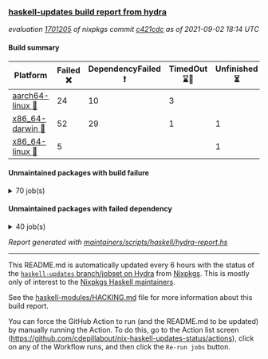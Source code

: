 ### [haskell-updates build report from hydra](https://hydra.nixos.org/jobset/nixpkgs/haskell-updates)
*evaluation [1701205](https://hydra.nixos.org/eval/1701205) of nixpkgs commit [c421cdc](https://github.com/NixOS/nixpkgs/commits/c421cdc0ee1f790730e0ed6b201377fdb837a4c0) as of 2021-09-02 18:14 UTC*
#### Build summary

 | Platform | Failed :x: | DependencyFailed :heavy_exclamation_mark: | TimedOut :hourglass::no_entry_sign: | Unfinished :hourglass_flowing_sand: | Success :heavy_check_mark: | 
 | --- | --- | --- | --- | --- | --- | 
 | [aarch64-linux :iphone:](https://hydra.nixos.org/eval/1701205?filter=.aarch64-linux) | 24 | 10 | 3 |  | 6672 | 
 | [x86_64-darwin :apple:](https://hydra.nixos.org/eval/1701205?filter=.x86_64-darwin) | 52 | 29 | 1 | 1 | 6577 | 
 | [x86_64-linux :penguin:](https://hydra.nixos.org/eval/1701205?filter=.x86_64-linux) | 5 |  |  | 1 | 6745 | 
#### Unmaintained packages with build failure
<details><summary>70 job(s) </summary>

- [ ] [[:iphone::heavy_check_mark:]](https://hydra.nixos.org/build/151730405) [[:apple::x:]](https://hydra.nixos.org/build/151726388) [[:penguin::heavy_check_mark:]](https://hydra.nixos.org/build/151730374) [haskellPackages.FractalArt](https://hydra.nixos.org/eval/1701205?filter=haskellPackages.FractalArt) 
- [ ] [[:iphone::x:]](https://hydra.nixos.org/build/151723150) [[:apple::heavy_check_mark:]](https://hydra.nixos.org/build/151731482) [[:penguin::heavy_check_mark:]](https://hydra.nixos.org/build/151717379) [haskellPackages.HsASA](https://hydra.nixos.org/eval/1701205?filter=haskellPackages.HsASA) 
- [ ] [[:iphone::x:]](https://hydra.nixos.org/build/151728193) [[:apple::heavy_check_mark:]](https://hydra.nixos.org/build/151716991) [[:penguin::heavy_check_mark:]](https://hydra.nixos.org/build/151723415) [haskellPackages.OrderedBits](https://hydra.nixos.org/eval/1701205?filter=haskellPackages.OrderedBits) 
- [ ] [[:iphone::x:]](https://hydra.nixos.org/build/151726020) [[:apple::heavy_check_mark:]](https://hydra.nixos.org/build/151727791) [[:penguin::heavy_check_mark:]](https://hydra.nixos.org/build/151724209) [haskellPackages.accelerate-llvm](https://hydra.nixos.org/eval/1701205?filter=haskellPackages.accelerate-llvm) 
- [ ] [[:iphone::x:]](https://hydra.nixos.org/build/151735013) [[:apple::heavy_check_mark:]](https://hydra.nixos.org/build/151715457) [[:penguin::heavy_check_mark:]](https://hydra.nixos.org/build/151726466) [haskellPackages.cdar-mBound](https://hydra.nixos.org/eval/1701205?filter=haskellPackages.cdar-mBound) 
- [ ] [[:iphone::heavy_check_mark:]](https://hydra.nixos.org/build/151717421) [[:apple::x:]](https://hydra.nixos.org/build/151730444) [[:penguin::heavy_check_mark:]](https://hydra.nixos.org/build/151719104) [haskellPackages.chiphunk](https://hydra.nixos.org/eval/1701205?filter=haskellPackages.chiphunk) 
- [ ] [[:iphone::x:]](https://hydra.nixos.org/build/151726472) [[:apple::x:]](https://hydra.nixos.org/build/151716453) [[:penguin::x:]](https://hydra.nixos.org/build/151729836) [haskellPackages.dhall-csv](https://hydra.nixos.org/eval/1701205?filter=haskellPackages.dhall-csv) 
- [ ] [[:iphone::x:]](https://hydra.nixos.org/build/151727844) [[:apple::x:]](https://hydra.nixos.org/build/151721990) [[:penguin::x:]](https://hydra.nixos.org/build/151720582) [haskellPackages.dhall-toml](https://hydra.nixos.org/eval/1701205?filter=haskellPackages.dhall-toml) 
- [ ] [[:iphone::heavy_check_mark:]](https://hydra.nixos.org/build/151724586) [[:apple::x:]](https://hydra.nixos.org/build/151715416) [[:penguin::heavy_check_mark:]](https://hydra.nixos.org/build/151723716) [haskellPackages.discount](https://hydra.nixos.org/eval/1701205?filter=haskellPackages.discount) 
- [ ] [[:iphone::heavy_check_mark:]](https://hydra.nixos.org/build/151722308) [[:apple::x:]](https://hydra.nixos.org/build/151717848) [[:penguin::heavy_check_mark:]](https://hydra.nixos.org/build/151715159) [haskellPackages.diskhash](https://hydra.nixos.org/eval/1701205?filter=haskellPackages.diskhash) 
- [ ] [[:iphone::x:]](https://hydra.nixos.org/build/151719661) [[:apple::x:]](https://hydra.nixos.org/build/151735374) [[:penguin::heavy_check_mark:]](https://hydra.nixos.org/build/151725956) [haskellPackages.easytensor](https://hydra.nixos.org/eval/1701205?filter=haskellPackages.easytensor) 
- [ ] [[:iphone::heavy_check_mark:]](https://hydra.nixos.org/build/151733605) [[:apple::x:]](https://hydra.nixos.org/build/151720897) [[:penguin::heavy_check_mark:]](https://hydra.nixos.org/build/151727880) [haskellPackages.epub-tools](https://hydra.nixos.org/eval/1701205?filter=haskellPackages.epub-tools) 
- [ ] [[:iphone::heavy_check_mark:]](https://hydra.nixos.org/build/151721842) [[:apple::x:]](https://hydra.nixos.org/build/151727406) [[:penguin::heavy_check_mark:]](https://hydra.nixos.org/build/151729708) [haskellPackages.exinst](https://hydra.nixos.org/eval/1701205?filter=haskellPackages.exinst) 
- [ ] [[:iphone::heavy_check_mark:]](https://hydra.nixos.org/build/151730435) [[:apple::x:]](https://hydra.nixos.org/build/151723038) [[:penguin::heavy_check_mark:]](https://hydra.nixos.org/build/151729481) [haskellPackages.float128](https://hydra.nixos.org/eval/1701205?filter=haskellPackages.float128) 
- [ ] [[:iphone::x:]](https://hydra.nixos.org/build/151727007) [[:apple::heavy_check_mark:]](https://hydra.nixos.org/build/151722041) [[:penguin::heavy_check_mark:]](https://hydra.nixos.org/build/151715089) [haskellPackages.freetype2](https://hydra.nixos.org/eval/1701205?filter=haskellPackages.freetype2) 
- [ ] [[:iphone::heavy_check_mark:]](https://hydra.nixos.org/build/151720143) [[:apple::x:]](https://hydra.nixos.org/build/151727115) [[:penguin::heavy_check_mark:]](https://hydra.nixos.org/build/151716336) [haskellPackages.gi-gdkx11](https://hydra.nixos.org/eval/1701205?filter=haskellPackages.gi-gdkx11) 
- [ ] [[:iphone::x:]](https://hydra.nixos.org/build/151727306) [[:penguin::heavy_check_mark:]](https://hydra.nixos.org/build/151724718) [haskellPackages.gnome-keyring](https://hydra.nixos.org/eval/1701205?filter=haskellPackages.gnome-keyring) 
- [ ] [[:iphone::heavy_check_mark:]](https://hydra.nixos.org/build/151732318) [[:apple::x:]](https://hydra.nixos.org/build/151732609) [[:penguin::heavy_check_mark:]](https://hydra.nixos.org/build/151720317) [haskellPackages.gtk-traymanager](https://hydra.nixos.org/eval/1701205?filter=haskellPackages.gtk-traymanager) 
- [ ] [[:iphone::heavy_check_mark:]](https://hydra.nixos.org/build/151731730) [[:apple::x:]](https://hydra.nixos.org/build/151732645) [[:penguin::heavy_check_mark:]](https://hydra.nixos.org/build/151719690) [haskellPackages.hamid](https://hydra.nixos.org/eval/1701205?filter=haskellPackages.hamid) 
- [ ] [[:iphone::heavy_check_mark:]](https://hydra.nixos.org/build/151725530) [[:apple::x:]](https://hydra.nixos.org/build/151724884) [[:penguin::heavy_check_mark:]](https://hydra.nixos.org/build/151728947) [haskellPackages.hid](https://hydra.nixos.org/eval/1701205?filter=haskellPackages.hid) 
- [ ] [[:iphone::heavy_check_mark:]](https://hydra.nixos.org/build/151735177) [[:apple::x:]](https://hydra.nixos.org/build/151723539) [[:penguin::heavy_check_mark:]](https://hydra.nixos.org/build/151725406) [haskellPackages.highlight](https://hydra.nixos.org/eval/1701205?filter=haskellPackages.highlight) 
- [ ] [[:iphone::heavy_check_mark:]](https://hydra.nixos.org/build/151717196) [[:apple::x:]](https://hydra.nixos.org/build/151728926) [[:penguin::heavy_check_mark:]](https://hydra.nixos.org/build/151726515) [haskellPackages.hmatrix-morpheus](https://hydra.nixos.org/eval/1701205?filter=haskellPackages.hmatrix-morpheus) 
- [ ] [[:iphone::heavy_check_mark:]](https://hydra.nixos.org/build/151731650) [[:apple::x:]](https://hydra.nixos.org/build/151721565) [[:penguin::heavy_check_mark:]](https://hydra.nixos.org/build/151730119) [haskellPackages.hmidi](https://hydra.nixos.org/eval/1701205?filter=haskellPackages.hmidi) 
- [ ] [[:iphone::x:]](https://hydra.nixos.org/build/151726400) [[:apple::heavy_check_mark:]](https://hydra.nixos.org/build/151723815) [[:penguin::heavy_check_mark:]](https://hydra.nixos.org/build/151716460) [haskellPackages.hq](https://hydra.nixos.org/eval/1701205?filter=haskellPackages.hq) 
- [ ] [[:iphone::heavy_check_mark:]](https://hydra.nixos.org/build/151731453) [[:apple::x:]](https://hydra.nixos.org/build/151727624) [[:penguin::heavy_check_mark:]](https://hydra.nixos.org/build/151719669) [haskellPackages.hs](https://hydra.nixos.org/eval/1701205?filter=haskellPackages.hs) 
- [ ] [[:iphone::heavy_check_mark:]](https://hydra.nixos.org/build/151730025) [[:apple::x:]](https://hydra.nixos.org/build/151733963) [[:penguin::heavy_check_mark:]](https://hydra.nixos.org/build/151718516) [haskellPackages.hsshellscript](https://hydra.nixos.org/eval/1701205?filter=haskellPackages.hsshellscript) 
- [ ] [[:iphone::heavy_check_mark:]](https://hydra.nixos.org/build/151731588) [[:apple::x:]](https://hydra.nixos.org/build/151727903) [[:penguin::heavy_check_mark:]](https://hydra.nixos.org/build/151734139) [haskellPackages.hssourceinfo](https://hydra.nixos.org/eval/1701205?filter=haskellPackages.hssourceinfo) 
- [ ] [[:iphone::heavy_check_mark:]](https://hydra.nixos.org/build/151730332) [[:apple::x:]](https://hydra.nixos.org/build/151718342) [[:penguin::heavy_check_mark:]](https://hydra.nixos.org/build/151718449) [haskellPackages.huckleberry](https://hydra.nixos.org/eval/1701205?filter=haskellPackages.huckleberry) 
- [ ] [[:iphone::heavy_check_mark:]](https://hydra.nixos.org/build/151733067) [[:apple::x:]](https://hydra.nixos.org/build/151732250) [[:penguin::heavy_check_mark:]](https://hydra.nixos.org/build/151730755) [haskellPackages.ipcvar](https://hydra.nixos.org/eval/1701205?filter=haskellPackages.ipcvar) 
- [ ] [[:iphone::x:]](https://hydra.nixos.org/build/151716343) [[:apple::x:]](https://hydra.nixos.org/build/151726422) [[:penguin::x:]](https://hydra.nixos.org/build/151730947) [haskellPackages.isocline](https://hydra.nixos.org/eval/1701205?filter=haskellPackages.isocline) 
- [ ] [[:iphone::heavy_check_mark:]](https://hydra.nixos.org/build/151720909) [[:apple::x:]](https://hydra.nixos.org/build/151722888) [[:penguin::heavy_check_mark:]](https://hydra.nixos.org/build/151715932) [haskellPackages.keep-alive](https://hydra.nixos.org/eval/1701205?filter=haskellPackages.keep-alive) 
- [ ] [[:iphone::x:]](https://hydra.nixos.org/build/151734395) [[:apple::heavy_check_mark:]](https://hydra.nixos.org/build/151731771) [[:penguin::heavy_check_mark:]](https://hydra.nixos.org/build/151722294) [haskellPackages.libBF](https://hydra.nixos.org/eval/1701205?filter=haskellPackages.libBF) 
- [ ] [[:iphone::heavy_check_mark:]](https://hydra.nixos.org/build/151734210) [[:apple::x:]](https://hydra.nixos.org/build/151728880) [[:penguin::heavy_check_mark:]](https://hydra.nixos.org/build/151732368) [haskellPackages.loc](https://hydra.nixos.org/eval/1701205?filter=haskellPackages.loc) 
- [ ] [[:iphone::x:]](https://hydra.nixos.org/build/151721890) [[:apple::heavy_check_mark:]](https://hydra.nixos.org/build/151717720) [[:penguin::heavy_check_mark:]](https://hydra.nixos.org/build/151715215) [haskellPackages.long-double](https://hydra.nixos.org/eval/1701205?filter=haskellPackages.long-double) 
- [ ] [[:iphone::heavy_check_mark:]](https://hydra.nixos.org/build/151723280) [[:apple::x:]](https://hydra.nixos.org/build/151718286) [[:penguin::heavy_check_mark:]](https://hydra.nixos.org/build/151719043) [haskellPackages.mediawiki2latex](https://hydra.nixos.org/eval/1701205?filter=haskellPackages.mediawiki2latex) 
- [ ] [[:iphone::heavy_check_mark:]](https://hydra.nixos.org/build/151726251) [[:apple::x:]](https://hydra.nixos.org/build/151725972) [[:penguin::heavy_check_mark:]](https://hydra.nixos.org/build/151721757) [haskellPackages.mercury-api](https://hydra.nixos.org/eval/1701205?filter=haskellPackages.mercury-api) 
- [ ] [[:iphone::heavy_check_mark:]](https://hydra.nixos.org/build/151732196) [[:apple::x:]](https://hydra.nixos.org/build/151725784) [[:penguin::heavy_check_mark:]](https://hydra.nixos.org/build/151731126) [haskellPackages.nano-cryptr](https://hydra.nixos.org/eval/1701205?filter=haskellPackages.nano-cryptr) 
- [ ] [[:iphone::x:]](https://hydra.nixos.org/build/151718087) [[:apple::heavy_check_mark:]](https://hydra.nixos.org/build/151732565) [[:penguin::heavy_check_mark:]](https://hydra.nixos.org/build/151735265) [haskellPackages.nlopt-haskell](https://hydra.nixos.org/eval/1701205?filter=haskellPackages.nlopt-haskell) 
- [ ] [[:iphone::heavy_check_mark:]](https://hydra.nixos.org/build/151715639) [[:apple::x:]](https://hydra.nixos.org/build/151728274) [[:penguin::heavy_check_mark:]](https://hydra.nixos.org/build/151732428) [haskellPackages.nri-prelude](https://hydra.nixos.org/eval/1701205?filter=haskellPackages.nri-prelude) 
- [ ] [[:iphone::heavy_check_mark:]](https://hydra.nixos.org/build/151723956) [[:apple::x:]](https://hydra.nixos.org/build/151722811) [[:penguin::heavy_check_mark:]](https://hydra.nixos.org/build/151715923) [haskellPackages.opencv](https://hydra.nixos.org/eval/1701205?filter=haskellPackages.opencv) 
- [ ] [[:iphone::heavy_check_mark:]](https://hydra.nixos.org/build/151728850) [[:apple::x:]](https://hydra.nixos.org/build/151730603) [[:penguin::heavy_check_mark:]](https://hydra.nixos.org/build/151719504) [haskellPackages.persistent-pagination](https://hydra.nixos.org/eval/1701205?filter=haskellPackages.persistent-pagination) 
- [ ] [[:iphone::x:]](https://hydra.nixos.org/build/151717765) [[:apple::heavy_check_mark:]](https://hydra.nixos.org/build/151718317) [[:penguin::heavy_check_mark:]](https://hydra.nixos.org/build/151717284) [haskellPackages.picosat](https://hydra.nixos.org/eval/1701205?filter=haskellPackages.picosat) 
- [ ] [[:iphone::heavy_check_mark:]](https://hydra.nixos.org/build/151733900) [[:apple::x:]](https://hydra.nixos.org/build/151719243) [[:penguin::heavy_check_mark:]](https://hydra.nixos.org/build/151729826) [haskellPackages.ping-wrapper](https://hydra.nixos.org/eval/1701205?filter=haskellPackages.ping-wrapper) 
- [ ] [[:iphone::heavy_check_mark:]](https://hydra.nixos.org/build/151734884) [[:apple::x:]](https://hydra.nixos.org/build/151725279) [[:penguin::heavy_check_mark:]](https://hydra.nixos.org/build/151731441) [haskellPackages.pipes-zlib](https://hydra.nixos.org/eval/1701205?filter=haskellPackages.pipes-zlib) 
- [ ] [[:iphone::x:]](https://hydra.nixos.org/build/151729815) [[:apple::heavy_check_mark:]](https://hydra.nixos.org/build/151717501) [[:penguin::heavy_check_mark:]](https://hydra.nixos.org/build/151728105) [haskellPackages.poker](https://hydra.nixos.org/eval/1701205?filter=haskellPackages.poker) 
- [ ] [[:iphone::heavy_check_mark:]](https://hydra.nixos.org/build/151724624) [[:apple::x:]](https://hydra.nixos.org/build/151719130) [[:penguin::heavy_check_mark:]](https://hydra.nixos.org/build/151726672) [haskellPackages.posix-socket](https://hydra.nixos.org/eval/1701205?filter=haskellPackages.posix-socket) 
- [ ] [[:iphone::heavy_check_mark:]](https://hydra.nixos.org/build/151721148) [[:apple::x:]](https://hydra.nixos.org/build/151726103) [[:penguin::heavy_check_mark:]](https://hydra.nixos.org/build/151731334) [haskellPackages.posix-timer](https://hydra.nixos.org/eval/1701205?filter=haskellPackages.posix-timer) 
- [ ] [[:iphone::heavy_check_mark:]](https://hydra.nixos.org/build/151722804) [[:apple::x:]](https://hydra.nixos.org/build/151728692) [[:penguin::heavy_check_mark:]](https://hydra.nixos.org/build/151720773) [haskellPackages.pthread](https://hydra.nixos.org/eval/1701205?filter=haskellPackages.pthread) 
- [ ] [[:iphone::x:]](https://hydra.nixos.org/build/151722386) [[:apple::heavy_check_mark:]](https://hydra.nixos.org/build/151719956) [[:penguin::heavy_check_mark:]](https://hydra.nixos.org/build/151721437) [haskellPackages.ptr-poker](https://hydra.nixos.org/eval/1701205?filter=haskellPackages.ptr-poker) 
- [ ] [[:iphone::heavy_check_mark:]](https://hydra.nixos.org/build/151727467) [[:apple::x:]](https://hydra.nixos.org/build/151722993) [[:penguin::heavy_check_mark:]](https://hydra.nixos.org/build/151727689) [haskellPackages.sandwich-webdriver](https://hydra.nixos.org/eval/1701205?filter=haskellPackages.sandwich-webdriver) 
- [ ] [[:iphone::heavy_check_mark:]](https://hydra.nixos.org/build/151733838) [[:apple::x:]](https://hydra.nixos.org/build/151720401) [[:penguin::heavy_check_mark:]](https://hydra.nixos.org/build/151727935) [haskellPackages.sdp](https://hydra.nixos.org/eval/1701205?filter=haskellPackages.sdp) 
- [ ] [[:iphone::heavy_check_mark:]](https://hydra.nixos.org/build/151716733) [[:apple::x:]](https://hydra.nixos.org/build/151724083) [[:penguin::heavy_check_mark:]](https://hydra.nixos.org/build/151731829) [haskellPackages.select](https://hydra.nixos.org/eval/1701205?filter=haskellPackages.select) 
- [ ] [[:iphone::heavy_check_mark:]](https://hydra.nixos.org/build/151722023) [[:apple::x:]](https://hydra.nixos.org/build/151725640) [[:penguin::heavy_check_mark:]](https://hydra.nixos.org/build/151721209) [haskellPackages.shared-memory](https://hydra.nixos.org/eval/1701205?filter=haskellPackages.shared-memory) 
- [ ] [[:iphone::x:]](https://hydra.nixos.org/build/151724291) [[:apple::heavy_check_mark:]](https://hydra.nixos.org/build/151730287) [[:penguin::heavy_check_mark:]](https://hydra.nixos.org/build/151725543) [haskellPackages.stm-queue](https://hydra.nixos.org/eval/1701205?filter=haskellPackages.stm-queue) 
- [ ] [[:iphone::heavy_check_mark:]](https://hydra.nixos.org/build/151718182) [[:apple::x:]](https://hydra.nixos.org/build/151734484) [[:penguin::heavy_check_mark:]](https://hydra.nixos.org/build/151722691) [haskellPackages.sysinfo](https://hydra.nixos.org/eval/1701205?filter=haskellPackages.sysinfo) 
- [ ] [[:iphone::heavy_check_mark:]](https://hydra.nixos.org/build/151716440) [[:apple::x:]](https://hydra.nixos.org/build/151729361) [[:penguin::heavy_check_mark:]](https://hydra.nixos.org/build/151720358) [haskellPackages.tailfile-hinotify](https://hydra.nixos.org/eval/1701205?filter=haskellPackages.tailfile-hinotify) 
- [ ] [[:iphone::heavy_check_mark:]](https://hydra.nixos.org/build/151731716) [[:apple::x:]](https://hydra.nixos.org/build/151723828) [[:penguin::heavy_check_mark:]](https://hydra.nixos.org/build/151715655) [haskellPackages.thyme](https://hydra.nixos.org/eval/1701205?filter=haskellPackages.thyme) 
- [ ] [[:iphone::x:]](https://hydra.nixos.org/build/151717089) [[:apple::x:]](https://hydra.nixos.org/build/151724226) [[:penguin::x:]](https://hydra.nixos.org/build/151730243) [haskellPackages.ticket-management](https://hydra.nixos.org/eval/1701205?filter=haskellPackages.ticket-management) 
- [ ] [[:iphone::x:]](https://hydra.nixos.org/build/151722291) [[:apple::heavy_check_mark:]](https://hydra.nixos.org/build/151733325) [[:penguin::heavy_check_mark:]](https://hydra.nixos.org/build/151734833) [haskellPackages.type-natural](https://hydra.nixos.org/eval/1701205?filter=haskellPackages.type-natural) 
- [ ] [[:iphone::heavy_check_mark:]](https://hydra.nixos.org/build/151717823) [[:apple::x:]](https://hydra.nixos.org/build/151726924) [[:penguin::heavy_check_mark:]](https://hydra.nixos.org/build/151734381) [haskellPackages.tz](https://hydra.nixos.org/eval/1701205?filter=haskellPackages.tz) 
- [ ] [[:iphone::x:]](https://hydra.nixos.org/build/151726243) [[:apple::heavy_check_mark:]](https://hydra.nixos.org/build/151732370) [[:penguin::heavy_check_mark:]](https://hydra.nixos.org/build/151715865) [haskellPackages.unicode-properties](https://hydra.nixos.org/eval/1701205?filter=haskellPackages.unicode-properties) 
- [ ] [[:iphone::x:]](https://hydra.nixos.org/build/151730218) [[:apple::heavy_check_mark:]](https://hydra.nixos.org/build/151734842) [[:penguin::heavy_check_mark:]](https://hydra.nixos.org/build/151725675) [haskellPackages.wiringPi](https://hydra.nixos.org/eval/1701205?filter=haskellPackages.wiringPi) 
- [ ] [[:iphone::heavy_check_mark:]](https://hydra.nixos.org/build/151728215) [[:apple::x:]](https://hydra.nixos.org/build/151728055) [[:penguin::heavy_check_mark:]](https://hydra.nixos.org/build/151718500) [tests.haskell.writers](https://hydra.nixos.org/eval/1701205?filter=tests.haskell.writers) 
- [ ] [[:iphone::x:]](https://hydra.nixos.org/build/151728810) [[:apple::heavy_check_mark:]](https://hydra.nixos.org/build/151719590) [[:penguin::heavy_check_mark:]](https://hydra.nixos.org/build/151728592) [haskellPackages.x86-64bit](https://hydra.nixos.org/eval/1701205?filter=haskellPackages.x86-64bit) 
- [ ] [[:iphone::heavy_check_mark:]](https://hydra.nixos.org/build/151726806) [[:apple::x:]](https://hydra.nixos.org/build/151718927) [[:penguin::heavy_check_mark:]](https://hydra.nixos.org/build/151717638) [haskellPackages.xmonad-utils](https://hydra.nixos.org/eval/1701205?filter=haskellPackages.xmonad-utils) 
- [ ] [[:iphone::x:]](https://hydra.nixos.org/build/151723558) [[:apple::x:]](https://hydra.nixos.org/build/151721409) [[:penguin::x:]](https://hydra.nixos.org/build/151715425) [haskellPackages.yapb](https://hydra.nixos.org/eval/1701205?filter=haskellPackages.yapb) 
- [ ] [[:iphone::heavy_check_mark:]](https://hydra.nixos.org/build/151723111) [[:apple::x:]](https://hydra.nixos.org/build/151731162) [[:penguin::heavy_check_mark:]](https://hydra.nixos.org/build/151734781) [haskellPackages.yoga](https://hydra.nixos.org/eval/1701205?filter=haskellPackages.yoga) 
- [ ] [[:iphone::heavy_check_mark:]](https://hydra.nixos.org/build/151733472) [[:apple::x:]](https://hydra.nixos.org/build/151729546) [[:penguin::heavy_check_mark:]](https://hydra.nixos.org/build/151723141) [haskellPackages.zip](https://hydra.nixos.org/eval/1701205?filter=haskellPackages.zip) 
- [ ] [[:iphone::heavy_check_mark:]](https://hydra.nixos.org/build/151725271) [[:apple::x:]](https://hydra.nixos.org/build/151727468) [[:penguin::heavy_check_mark:]](https://hydra.nixos.org/build/151723906) [haskellPackages.zot](https://hydra.nixos.org/eval/1701205?filter=haskellPackages.zot) 
- [ ] [[:iphone::heavy_check_mark:]](https://hydra.nixos.org/build/151731820) [[:apple::x:]](https://hydra.nixos.org/build/151720934) [[:penguin::heavy_check_mark:]](https://hydra.nixos.org/build/151731961) [haskellPackages.zxcvbn-c](https://hydra.nixos.org/eval/1701205?filter=haskellPackages.zxcvbn-c) 
</details>

#### Unmaintained packages with failed dependency
<details><summary>40 job(s) </summary>

- [ ] [[:iphone::heavy_exclamation_mark:]](https://hydra.nixos.org/build/151722183) [[:apple::heavy_check_mark:]](https://hydra.nixos.org/build/151715520) [[:penguin::heavy_check_mark:]](https://hydra.nixos.org/build/151727694) [haskellPackages.PrimitiveArray](https://hydra.nixos.org/eval/1701205?filter=haskellPackages.PrimitiveArray) 
- [ ] [[:iphone::heavy_check_mark:]](https://hydra.nixos.org/build/151722192) [[:apple::heavy_exclamation_mark:]](https://hydra.nixos.org/build/151720000) [[:penguin::heavy_check_mark:]](https://hydra.nixos.org/build/151719255) [haskellPackages.antiope-es](https://hydra.nixos.org/eval/1701205?filter=haskellPackages.antiope-es) 
- [ ] [[:iphone::heavy_exclamation_mark:]](https://hydra.nixos.org/build/151716478) [[:apple::heavy_exclamation_mark:]](https://hydra.nixos.org/build/151719950) [[:penguin::heavy_check_mark:]](https://hydra.nixos.org/build/151728138) [haskellPackages.easytensor-vulkan](https://hydra.nixos.org/eval/1701205?filter=haskellPackages.easytensor-vulkan) 
- [ ] [[:iphone::heavy_check_mark:]](https://hydra.nixos.org/build/151719362) [[:apple::heavy_exclamation_mark:]](https://hydra.nixos.org/build/151733733) [[:penguin::heavy_check_mark:]](https://hydra.nixos.org/build/151720379) [haskellPackages.exinst-aeson](https://hydra.nixos.org/eval/1701205?filter=haskellPackages.exinst-aeson) 
- [ ] [[:iphone::heavy_check_mark:]](https://hydra.nixos.org/build/151734639) [[:apple::heavy_exclamation_mark:]](https://hydra.nixos.org/build/151733207) [[:penguin::heavy_check_mark:]](https://hydra.nixos.org/build/151734036) [haskellPackages.exinst-bytes](https://hydra.nixos.org/eval/1701205?filter=haskellPackages.exinst-bytes) 
- [ ] [[:iphone::heavy_check_mark:]](https://hydra.nixos.org/build/151715726) [[:apple::heavy_exclamation_mark:]](https://hydra.nixos.org/build/151720862) [[:penguin::heavy_check_mark:]](https://hydra.nixos.org/build/151718732) [haskellPackages.exinst-cereal](https://hydra.nixos.org/eval/1701205?filter=haskellPackages.exinst-cereal) 
- [ ] [[:iphone::heavy_check_mark:]](https://hydra.nixos.org/build/151725013) [[:apple::heavy_exclamation_mark:]](https://hydra.nixos.org/build/151724250) [[:penguin::heavy_check_mark:]](https://hydra.nixos.org/build/151717628) [haskellPackages.exinst-serialise](https://hydra.nixos.org/eval/1701205?filter=haskellPackages.exinst-serialise) 
- [ ] [[:iphone::heavy_check_mark:]](https://hydra.nixos.org/build/151718062) [[:apple::heavy_exclamation_mark:]](https://hydra.nixos.org/build/151718717) [[:penguin::heavy_check_mark:]](https://hydra.nixos.org/build/151722609) [haskellPackages.fastparser](https://hydra.nixos.org/eval/1701205?filter=haskellPackages.fastparser) 
- [ ] [[:iphone::heavy_exclamation_mark:]](https://hydra.nixos.org/build/151720913) [[:apple::heavy_check_mark:]](https://hydra.nixos.org/build/151731786) [[:penguin::heavy_check_mark:]](https://hydra.nixos.org/build/151721866) [haskellPackages.hmatrix-nlopt](https://hydra.nixos.org/eval/1701205?filter=haskellPackages.hmatrix-nlopt) 
- [ ] [[:iphone::heavy_exclamation_mark:]](https://hydra.nixos.org/build/151724999) [[:apple::heavy_check_mark:]](https://hydra.nixos.org/build/151728520) [[:penguin::heavy_check_mark:]](https://hydra.nixos.org/build/151729423) [haskellPackages.jsonifier](https://hydra.nixos.org/eval/1701205?filter=haskellPackages.jsonifier) 
- [ ] [[:iphone::heavy_check_mark:]](https://hydra.nixos.org/build/151720672) [[:apple::heavy_exclamation_mark:]](https://hydra.nixos.org/build/151729658) [[:penguin::heavy_check_mark:]](https://hydra.nixos.org/build/151716312) [haskellPackages.keenser](https://hydra.nixos.org/eval/1701205?filter=haskellPackages.keenser) 
- [ ] [[:iphone::heavy_check_mark:]](https://hydra.nixos.org/build/151715776) [[:apple::heavy_exclamation_mark:]](https://hydra.nixos.org/build/151719722) [[:penguin::heavy_check_mark:]](https://hydra.nixos.org/build/151716907) [haskellPackages.nri-env-parser](https://hydra.nixos.org/eval/1701205?filter=haskellPackages.nri-env-parser) 
- [ ] [[:iphone::heavy_check_mark:]](https://hydra.nixos.org/build/151734296) [[:apple::heavy_exclamation_mark:]](https://hydra.nixos.org/build/151726312) [[:penguin::heavy_check_mark:]](https://hydra.nixos.org/build/151715061) [haskellPackages.nri-http](https://hydra.nixos.org/eval/1701205?filter=haskellPackages.nri-http) 
- [ ] [[:iphone::heavy_check_mark:]](https://hydra.nixos.org/build/151731301) [[:apple::heavy_exclamation_mark:]](https://hydra.nixos.org/build/151720531) [[:penguin::heavy_check_mark:]](https://hydra.nixos.org/build/151735134) [haskellPackages.nri-observability](https://hydra.nixos.org/eval/1701205?filter=haskellPackages.nri-observability) 
- [ ] [[:iphone::heavy_check_mark:]](https://hydra.nixos.org/build/151722784) [[:apple::heavy_exclamation_mark:]](https://hydra.nixos.org/build/151726239) [[:penguin::heavy_check_mark:]](https://hydra.nixos.org/build/151732375) [haskellPackages.nri-redis](https://hydra.nixos.org/eval/1701205?filter=haskellPackages.nri-redis) 
- [ ] [[:iphone::heavy_check_mark:]](https://hydra.nixos.org/build/151718469) [[:apple::heavy_exclamation_mark:]](https://hydra.nixos.org/build/151723257) [[:penguin::heavy_check_mark:]](https://hydra.nixos.org/build/151717434) [haskellPackages.nri-test-encoding](https://hydra.nixos.org/eval/1701205?filter=haskellPackages.nri-test-encoding) 
- [ ] [[:iphone::heavy_check_mark:]](https://hydra.nixos.org/build/151719743) [[:apple::heavy_exclamation_mark:]](https://hydra.nixos.org/build/151721403) [[:penguin::heavy_check_mark:]](https://hydra.nixos.org/build/151719323) [haskellPackages.opencv-extra](https://hydra.nixos.org/eval/1701205?filter=haskellPackages.opencv-extra) 
- [ ] [[:iphone::heavy_exclamation_mark:]](https://hydra.nixos.org/build/151720950) [[:apple::heavy_check_mark:]](https://hydra.nixos.org/build/151729832) [[:penguin::heavy_check_mark:]](https://hydra.nixos.org/build/151719399) [haskellPackages.opentelemetry-extra](https://hydra.nixos.org/eval/1701205?filter=haskellPackages.opentelemetry-extra) 
- [ ] [[:iphone::heavy_exclamation_mark:]](https://hydra.nixos.org/build/151720248) [[:apple::heavy_check_mark:]](https://hydra.nixos.org/build/151732089) [[:penguin::heavy_check_mark:]](https://hydra.nixos.org/build/151725999) [haskellPackages.opentelemetry-lightstep](https://hydra.nixos.org/eval/1701205?filter=haskellPackages.opentelemetry-lightstep) 
- [ ] [[:iphone::heavy_check_mark:]](https://hydra.nixos.org/build/151723219) [[:apple::heavy_exclamation_mark:]](https://hydra.nixos.org/build/151726912) [[:penguin::heavy_check_mark:]](https://hydra.nixos.org/build/151715412) [haskellPackages.orgmode-parse](https://hydra.nixos.org/eval/1701205?filter=haskellPackages.orgmode-parse) 
- [ ] [[:iphone::heavy_check_mark:]](https://hydra.nixos.org/build/151733844) [[:apple::heavy_exclamation_mark:]](https://hydra.nixos.org/build/151731765) [[:penguin::heavy_check_mark:]](https://hydra.nixos.org/build/151726320) [haskellPackages.orgstat](https://hydra.nixos.org/eval/1701205?filter=haskellPackages.orgstat) 
- [ ] [[:iphone::heavy_check_mark:]](https://hydra.nixos.org/build/151731670) [[:apple::heavy_exclamation_mark:]](https://hydra.nixos.org/build/151733125) [[:penguin::heavy_check_mark:]](https://hydra.nixos.org/build/151722373) [haskellPackages.postgresql-replicant](https://hydra.nixos.org/eval/1701205?filter=haskellPackages.postgresql-replicant) 
- [ ] [[:iphone::heavy_exclamation_mark:]](https://hydra.nixos.org/build/151734558) [[:apple::heavy_check_mark:]](https://hydra.nixos.org/build/151724149) [[:penguin::heavy_check_mark:]](https://hydra.nixos.org/build/151716937) [haskellPackages.rounded](https://hydra.nixos.org/eval/1701205?filter=haskellPackages.rounded) 
- [ ] [[:iphone::heavy_check_mark:]](https://hydra.nixos.org/build/151722364) [[:apple::heavy_exclamation_mark:]](https://hydra.nixos.org/build/151716269) [[:penguin::heavy_check_mark:]](https://hydra.nixos.org/build/151730968) [haskellPackages.scan-metadata](https://hydra.nixos.org/eval/1701205?filter=haskellPackages.scan-metadata) 
- [ ] [[:iphone::heavy_check_mark:]](https://hydra.nixos.org/build/151727772) [[:apple::heavy_exclamation_mark:]](https://hydra.nixos.org/build/151721656) [[:penguin::heavy_check_mark:]](https://hydra.nixos.org/build/151728845) [haskellPackages.sdp-binary](https://hydra.nixos.org/eval/1701205?filter=haskellPackages.sdp-binary) 
- [ ] [[:iphone::heavy_check_mark:]](https://hydra.nixos.org/build/151728702) [[:apple::heavy_exclamation_mark:]](https://hydra.nixos.org/build/151730103) [[:penguin::heavy_check_mark:]](https://hydra.nixos.org/build/151723086) [haskellPackages.sdp-deepseq](https://hydra.nixos.org/eval/1701205?filter=haskellPackages.sdp-deepseq) 
- [ ] [[:iphone::heavy_check_mark:]](https://hydra.nixos.org/build/151735154) [[:apple::heavy_exclamation_mark:]](https://hydra.nixos.org/build/151716421) [[:penguin::heavy_check_mark:]](https://hydra.nixos.org/build/151716900) [haskellPackages.sdp-hashable](https://hydra.nixos.org/eval/1701205?filter=haskellPackages.sdp-hashable) 
- [ ] [[:iphone::heavy_check_mark:]](https://hydra.nixos.org/build/151733600) [[:apple::heavy_exclamation_mark:]](https://hydra.nixos.org/build/151722095) [[:penguin::heavy_check_mark:]](https://hydra.nixos.org/build/151728973) [haskellPackages.sdp-io](https://hydra.nixos.org/eval/1701205?filter=haskellPackages.sdp-io) 
- [ ] [[:iphone::heavy_check_mark:]](https://hydra.nixos.org/build/151717062) [[:apple::heavy_exclamation_mark:]](https://hydra.nixos.org/build/151731094) [[:penguin::heavy_check_mark:]](https://hydra.nixos.org/build/151728805) [haskellPackages.sdp-quickcheck](https://hydra.nixos.org/eval/1701205?filter=haskellPackages.sdp-quickcheck) 
- [ ] [[:iphone::heavy_check_mark:]](https://hydra.nixos.org/build/151716594) [[:apple::heavy_exclamation_mark:]](https://hydra.nixos.org/build/151718110) [[:penguin::heavy_check_mark:]](https://hydra.nixos.org/build/151717393) [haskellPackages.sdp4bytestring](https://hydra.nixos.org/eval/1701205?filter=haskellPackages.sdp4bytestring) 
- [ ] [[:iphone::heavy_check_mark:]](https://hydra.nixos.org/build/151718125) [[:apple::heavy_exclamation_mark:]](https://hydra.nixos.org/build/151717549) [[:penguin::heavy_check_mark:]](https://hydra.nixos.org/build/151729031) [haskellPackages.sdp4text](https://hydra.nixos.org/eval/1701205?filter=haskellPackages.sdp4text) 
- [ ] [[:iphone::heavy_check_mark:]](https://hydra.nixos.org/build/151718655) [[:apple::heavy_exclamation_mark:]](https://hydra.nixos.org/build/151718721) [[:penguin::heavy_check_mark:]](https://hydra.nixos.org/build/151734424) [haskellPackages.sdp4unordered](https://hydra.nixos.org/eval/1701205?filter=haskellPackages.sdp4unordered) 
- [ ] [[:iphone::heavy_check_mark:]](https://hydra.nixos.org/build/151734766) [[:apple::heavy_exclamation_mark:]](https://hydra.nixos.org/build/151716235) [[:penguin::heavy_check_mark:]](https://hydra.nixos.org/build/151727681) [haskellPackages.sdp4vector](https://hydra.nixos.org/eval/1701205?filter=haskellPackages.sdp4vector) 
- [ ] [[:iphone::heavy_exclamation_mark:]](https://hydra.nixos.org/build/151725187) [[:apple::heavy_check_mark:]](https://hydra.nixos.org/build/151716387) [[:penguin::heavy_check_mark:]](https://hydra.nixos.org/build/151727795) [haskellPackages.sized](https://hydra.nixos.org/eval/1701205?filter=haskellPackages.sized) 
- [ ] [[:iphone::heavy_exclamation_mark:]](https://hydra.nixos.org/build/151724163) [[:apple::heavy_check_mark:]](https://hydra.nixos.org/build/151719049) [[:penguin::heavy_check_mark:]](https://hydra.nixos.org/build/151732738) [haskellPackages.stm-actor](https://hydra.nixos.org/eval/1701205?filter=haskellPackages.stm-actor) 
- [ ] [taskell](https://hydra.nixos.org/eval/1701205?filter=taskell) 
  - [[:iphone::heavy_check_mark:]](https://hydra.nixos.org/build/151715652) [[:apple::heavy_exclamation_mark:]](https://hydra.nixos.org/build/151716159) [[:penguin::heavy_check_mark:]](https://hydra.nixos.org/build/151726242) [toplevel](https://hydra.nixos.org/eval/1701205?filter=taskell)
  - [[:iphone::heavy_check_mark:]](https://hydra.nixos.org/build/151724666) [[:apple::heavy_exclamation_mark:]](https://hydra.nixos.org/build/151715230) [[:penguin::heavy_check_mark:]](https://hydra.nixos.org/build/151731082) [haskellPackages](https://hydra.nixos.org/eval/1701205?filter=haskellPackages.taskell)
- [ ] [[:iphone::heavy_exclamation_mark:]](https://hydra.nixos.org/build/151730687) [[:apple::heavy_check_mark:]](https://hydra.nixos.org/build/151734719) [[:penguin::heavy_check_mark:]](https://hydra.nixos.org/build/151734090) [haskellPackages.unicode-names](https://hydra.nixos.org/eval/1701205?filter=haskellPackages.unicode-names) 
- [ ] [[:iphone::heavy_check_mark:]](https://hydra.nixos.org/build/151725525) [[:apple::heavy_exclamation_mark:]](https://hydra.nixos.org/build/151728544) [[:penguin::heavy_check_mark:]](https://hydra.nixos.org/build/151728445) [haskellPackages.xbattbar](https://hydra.nixos.org/eval/1701205?filter=haskellPackages.xbattbar) 
</details>

*Report generated with [maintainers/scripts/haskell/hydra-report.hs](https://github.com/NixOS/nixpkgs/blob/haskell-updates/maintainers/scripts/haskell/hydra-report.sh)*


----------------------------------------------------------------------

This README.md is automatically updated every 6 hours with the status of the
[`haskell-updates` branch/jobset on Hydra](https://hydra.nixos.org/jobset/nixpkgs/haskell-updates)
from [Nixpkgs](https://github.com/NixOS/nixpkgs).  This is mostly only of
interest to the [Nixpkgs Haskell maintainers](https://github.com/orgs/NixOS/teams/haskell).

See the
[haskell-modules/HACKING.md](https://github.com/NixOS/nixpkgs/blob/haskell-updates/pkgs/development/haskell-modules/HACKING.md)
file for more information about this build report.

You can force the GitHub Action to run (and the README.md to be updated) by
manually running the Action.  To do this, go to the Action list screen
(https://github.com/cdepillabout/nix-haskell-updates-status/actions),
click on any of the Workflow runs, and then click the `Re-run jobs` button.
